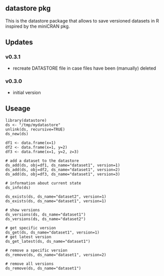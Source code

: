 ## datastore pkg

This is the datastore package that allows to save versioned datasets in R inspired by the miniCRAN pkg.

## Updates
### v0.3.1
- recreate DATASTORE file in case files have been (manually) deleted
### v0.3.0
- initial version

## Useage
```
library(datastore)
ds <- "/tmp/mydatastore"
unlink(ds, recursive=TRUE)
ds_new(ds)

df1 <- data.frame(x=1)
df2 <- data.frame(x=1, y=2)
df3 <- data.frame(x=1, y=2, z=3)

# add a dataset to the datastore
ds_add(ds, obj=df1, ds_name="dataset1", version=1)
ds_add(ds, obj=df2, ds_name="dataset1", version=2)
ds_add(ds, obj=df3, ds_name="dataset1", version=3)

# information about current state
ds_info(ds)

ds_exists(ds, ds_name="dataset2", version=1)
ds_exists(ds, ds_name="dataset1", version=1)

# show versions
ds_versions(ds, ds_name="dataset1")
ds_versions(ds, ds_name="dataset2")

# get specific version
ds_get(ds, ds_name="dataset1", version=1)
# get latest version
ds_get_latest(ds, ds_name="dataset1")

# remove a specific version
ds_remove(ds, ds_name="dataset1", version=2)

# remove all versions
ds_remove(ds, ds_name="dataset1")
```